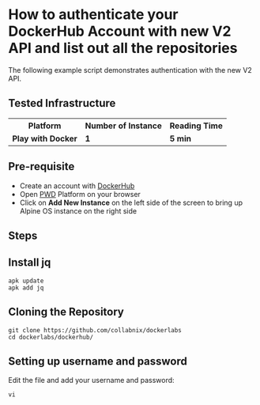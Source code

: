 # How to authenticate your DockerHub Account with new V2 API and list out all the repositories

The following example script demonstrates authentication with the new V2 API.

## Tested Infrastructure

<table class="tg">
  <tr>
    <th class="tg-yw4l"><b>Platform</b></th>
    <th class="tg-yw4l"><b>Number of Instance</b></th>
    <th class="tg-yw4l"><b>Reading Time</b></th>
    
  </tr>
  <tr>
    <td class="tg-yw4l"><b> Play with Docker</b></td>
    <td class="tg-yw4l"><b>1</b></td>
    <td class="tg-yw4l"><b>5 min</b></td>
    
  </tr>
  
</table>

## Pre-requisite

- Create an account with [DockerHub](https://hub.docker.com)
- Open [PWD](https://labs.play-with-docker.com/) Platform on your browser 
- Click on **Add New Instance** on the left side of the screen to bring up Alpine OS instance on the right side


## Steps

## Install jq

```
apk update
apk add jq
```

## Cloning the Repository

```
git clone https://github.com/collabnix/dockerlabs
cd dockerlabs/dockerhub/
```

## Setting up username and password

Edit the file and add your username and password:

```
vi 

